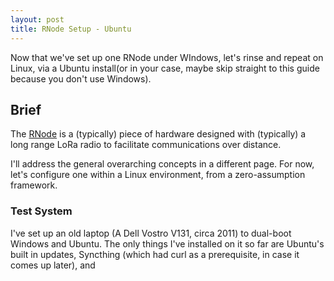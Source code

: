 ```yaml
---
layout: post
title: RNode Setup - Ubuntu
---
```


Now that we've set up one RNode under WIndows, let's rinse and repeat on Linux, via a Ubuntu install(or in your case, maybe skip straight to this guide because you don't use Windows).

<!--excerpt-->

## Brief

The [RNode](https://unsigned.io/hardware/RNode.html) is a (typically) piece of hardware designed with (typically) a long range LoRa radio to facilitate communications over distance. 

I'll address the general overarching concepts in a different page. For now, let's configure one within a Linux environment, from a zero-assumption framework.

### Test System

I've set up an old laptop (A Dell Vostro V131, circa 2011) to dual-boot Windows and Ubuntu. The only things I've installed on it so far are Ubuntu's built in updates, Syncthing (which had curl as a prerequisite, in case it comes up later), and 